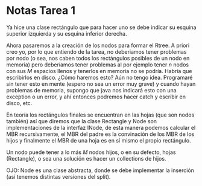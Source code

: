# Notas Tarea 1

Ya hice una clase rectángulo que para hacer uno se debe indicar su esquina superior izquierda y su esquina inferior derecha.  

Ahora pasaremos a la creación de los nodos para formar el Rtree. A priori creo yo, por lo que entiendo de la tarea, no deberiamos tener problemas por nodo (o sea, nos caben todos los rectángulos posibles de un nodo en memoria) pero deberíamos tener problemas al por ejemplo tener $n$ nodos con sus $M$ espacios llenos y tenerlos en memoria no se podría. Habría que escribirlos en disco. ¿Cómo haremos esto? Aún no tengo idea. Programaré sin tener esto en mente (espero no sea un error muy grave) y cuando hayan problemas de memoria, supongo que java nos indicará esto con una exception o un error, y ahí entonces podremos hacer catch y escribir en disco, etc.  

En teoría los rectángulos finales se encuentran en las hojas (que son nodos también) así que diremos que la clase Rectangle y Node son implementaciones de la interfaz INode, de esta manera podemos calcular el MBR recursivamente, el MBR del padre es la convinación de los MBR de los hijos y finalmente el MBR de una hoja es en sí mismo el propio rectángulo.

Un nodo puede tener a lo más $M$ nodos hijos, o en su defecto, hojas (Rectangle), o sea una solución es hacer un collections de hijos.

OJO: Node es una clase abstracta, donde se debe implementar la inserción (así tenemos distintas versiones del split).  
